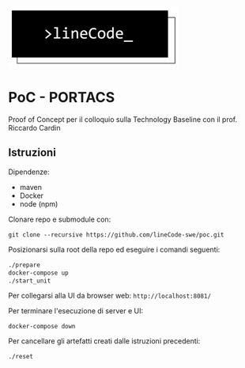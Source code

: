 ![lineCode](resources/lclong.png)

# PoC - PORTACS

Proof of Concept per il colloquio sulla Technology Baseline con il prof. Riccardo Cardin

## Istruzioni
Dipendenze:

 - maven
 - Docker
 - node (npm)
 
 Clonare repo e submodule con:
 ```shell
 git clone --recursive https://github.com/lineCode-swe/poc.git
 ```
 
Posizionarsi sulla root della repo ed eseguire i comandi seguenti:
```shell
./prepare
docker-compose up
./start_unit
```

Per collegarsi alla UI da browser web: `http://localhost:8081/`

Per terminare l'esecuzione di server e UI:
```shell
docker-compose down
```

Per cancellare gli artefatti creati dalle istruzioni precedenti:
```shell
./reset
```
